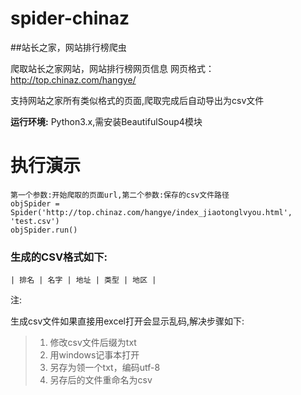 # spider-chinaz
##站长之家，网站排行榜爬虫

爬取站长之家网站，网站排行榜网页信息
网页格式：http://top.chinaz.com/hangye/

支持网站之家所有类似格式的页面,爬取完成后自动导出为csv文件

**运行环境:**
Python3.x,需安装BeautifulSoup4模块

# 执行演示


```
第一个参数:开始爬取的页面url,第二个参数:保存的csv文件路径
objSpider = Spider('http://top.chinaz.com/hangye/index_jiaotonglvyou.html', 'test.csv')
objSpider.run()
```

### 生成的CSV格式如下:
    | 排名 | 名字 | 地址 | 类型 | 地区 |

注:

生成csv文件如果直接用excel打开会显示乱码,解决步骤如下:
>1. 修改csv文件后缀为txt
>2. 用windows记事本打开
>3. 另存为领一个txt，编码utf-8
>4. 另存后的文件重命名为csv
